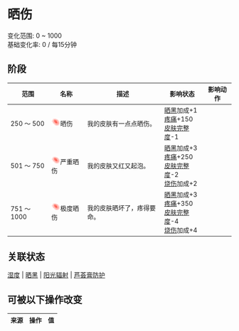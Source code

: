 # 晒伤  
变化范围: 0 ~ 1000  
基础变化率: 0 / 每15分钟  
## 阶段  
范围  |  名称  |  描述  |  影响状态  |  影响动作  
----  |  ----  |  ----  |  ----  |  ----  
250 ～ 500  |  <img decoding="async" src="Sprite/Sunburn.png" style="width:20px;">晒伤  |  我的皮肤有一点点晒伤。  |  [晒黑](Tanning.md)加成+1<br>[疼痛](Pain.md)+150<br>[皮肤完整度](SkinIntegrity.md)-1  |    
501 ～ 750  |  <img decoding="async" src="Sprite/Sunburn.png" style="width:20px;">严重晒伤  |  我的皮肤又红又起泡。  |  [晒黑](Tanning.md)加成+3<br>[疼痛](Pain.md)+250<br>[皮肤完整度](SkinIntegrity.md)-2<br>[烧伤](Burns.md)加成+2  |    
751 ～ 1000  |  <img decoding="async" src="Sprite/Sunburn.png" style="width:20px;">极度晒伤  |  我的皮肤晒坏了，疼得要命。  |  [晒黑](Tanning.md)加成+3<br>[疼痛](Pain.md)+350<br>[皮肤完整度](SkinIntegrity.md)-4<br>[烧伤](Burns.md)加成+4  |    
## 关联状态  
[湿度](Wetness.md)  |  [晒黑](Tanning.md)  |  [阳光辐射](SunExposure.md)  |  [芦荟膏防护](AloeVeraGelProtection.md)  
## 可被以下操作改变  
来源  |  操作  |  值  
----  |  ----  |  ----  
